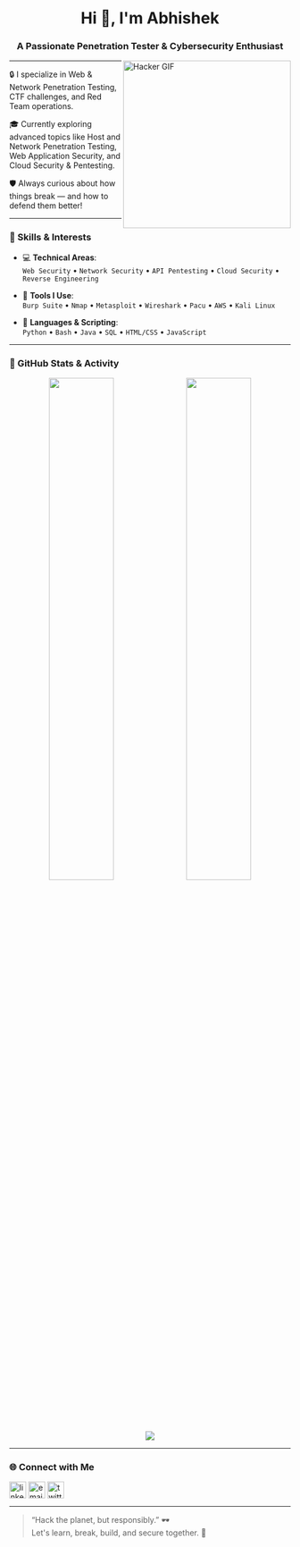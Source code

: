 <h1 align="center">Hi 👋, I'm Abhishek</h1>
<h3 align="center">A Passionate Penetration Tester & Cybersecurity Enthusiast</h3>

<img align="right" alt="Hacker GIF" width="300" src="https://media.giphy.com/media/3o7aD2saalBwwftBIY/giphy.gif" />

---

🔒 I specialize in Web & Network Penetration Testing, CTF challenges, and Red Team operations.

🎓 Currently exploring advanced topics like Host and Network Penetration Testing, Web Application Security, and Cloud Security & Pentesting.

🛡️ Always curious about how things break — and how to defend them better!

---

### 🧠 Skills & Interests

- 💻 **Technical Areas**:  
  `Web Security` • `Network Security` • `API Pentesting` • `Cloud Security` • `Reverse Engineering`

- 🔧 **Tools I Use**:  
  `Burp Suite` • `Nmap` • `Metasploit` • `Wireshark` • `Pacu` • `AWS` • `Kali Linux`

- 📜 **Languages & Scripting**:  
  `Python` • `Bash` • `Java` • `SQL` • `HTML/CSS` • `JavaScript`

---

### 🧰 GitHub Stats & Activity

<p align="center">
  <img width="48%" src="https://github-readme-stats.vercel.app/api?username=abhishek26gupta&show_icons=true&theme=radical" />
  <img width="48%" src="https://github-readme-streak-stats.herokuapp.com/?user=abhishek26gupta&theme=radical" />
</p>

<p align="center">
  <img src="https://github-readme-activity-graph.vercel.app/graph?username=abhishek26gupta&theme=dracula" />
</p>

---

### 🌐 Connect with Me

<p align="left">
  <a href="https://www.linkedin.com/in/YourLinkedIn/" target="blank"><img align="center" src="https://cdn.jsdelivr.net/gh/devicons/devicon/icons/linkedin/linkedin-original.svg" alt="linkedin" height="30" width="30" /></a>
  <a href="mailto:abhishek.gupta.cyber@gmail.com" target="blank"><img align="center" src="https://cdn-icons-png.flaticon.com/512/732/732200.pn" alt="email" height="30" width="30" /></a>
  <a href="https://medium.com/@abhishek-ji" target="blank"><img align="center" src="https://www.google.com/imgres?q=medium%20logo%2030*30&imgurl=https%3A%2F%2Flogos-world.net%2Fwp-content%2Fuploads%2F2023%2F07%2FMedium-Logo.jpg&imgrefurl=https%3A%2F%2Flogos-world.net%2Fmedium-logo%2F&docid=KfMC_NF91OcvlM&tbnid=Fa8KljK9vDGQtM&vet=12ahUKEwjVv5_mv5mNAxXOgK8BHXs7CYQQM3oECBwQAA..i&w=3840&h=2160&hcb=2&ved=2ahUKEwjVv5_mv5mNAxXOgK8BHXs7CYQQM3oECBwQAA" alt="twitter" height="30" width="30" /></a>
</p>

---

> “Hack the planet, but responsibly.” 🕶️  
> Let's learn, break, build, and secure together. 🚀

